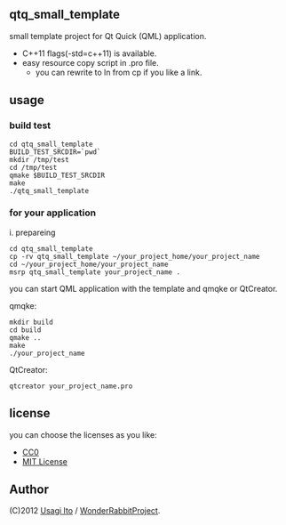 ## qtq_small_template

small template project for Qt Quick (QML) application.

* C++11 flags(-std=c++11) is available.
* easy resource copy script in .pro file.
    * you can rewrite to ln from cp if you like a link.

## usage

### build test

    cd qtq_small_template
    BUILD_TEST_SRCDIR=`pwd`
    mkdir /tmp/test
    cd /tmp/test
    qmake $BUILD_TEST_SRCDIR
    make
    ./qtq_small_template

### for your application

i. prepareing

    cd qtq_small_template
    cp -rv qtq_small_template ~/your_project_home/your_project_name
    cd ~/your_project_home/your_project_name
    msrp qtq_small_template your_project_name .

you can start QML application with the template and qmqke or QtCreator.

qmqke:

    mkdir build
    cd build
    qmake ..
    make
    ./your_project_name

QtCreator:

    qtcreator your_project_name.pro

## license

you can choose the licenses as you like:

* [CC0](http://creativecommons.org/publicdomain/zero/1.0/)
* [MIT License](http://opensource.org/licenses/MIT)

## Author

(C)2012 [Usagi Ito](mailto:usagi@WonderRabbitProject.net) / [WonderRabbitProject](http://www.WonderRabbitProject.net/).


